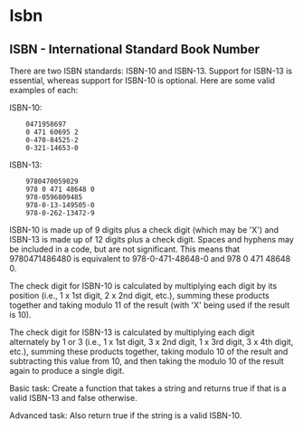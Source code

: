 # Isbn


ISBN - International Standard Book Number
-----------------------------------------
There are two ISBN standards: ISBN-10 and ISBN-13.
Support for ISBN-13 is essential, whereas support
for ISBN-10 is optional.
Here are some valid examples of each:

ISBN-10:

        0471958697
        0 471 60695 2
        0-470-84525-2
        0-321-14653-0

ISBN-13:

        9780470059029
        978 0 471 48648 0
        978-0596809485
        978-0-13-149505-0
        978-0-262-13472-9

ISBN-10 is made up of 9 digits plus a check digit (which
may be 'X') and ISBN-13 is made up of 12 digits plus a
check digit. Spaces and hyphens may be included in a code,
but are not significant. This means that 9780471486480 is
equivalent to 978-0-471-48648-0 and 978 0 471 48648 0.

The check digit for ISBN-10 is calculated by multiplying
each digit by its position (i.e., 1 x 1st digit, 2 x 2nd
digit, etc.), summing these products together and taking
modulo 11 of the result (with 'X' being used if the result
is 10).

The check digit for ISBN-13 is calculated by multiplying
each digit alternately by 1 or 3 (i.e., 1 x 1st digit,
3 x 2nd digit, 1 x 3rd digit, 3 x 4th digit, etc.), summing
these products together, taking modulo 10 of the result
and subtracting this value from 10, and then taking the
modulo 10 of the result again to produce a single digit.


Basic task:
Create a function that takes a string and returns true
if that is a valid ISBN-13 and false otherwise.

Advanced task:
Also return true if the string is a valid ISBN-10.
   